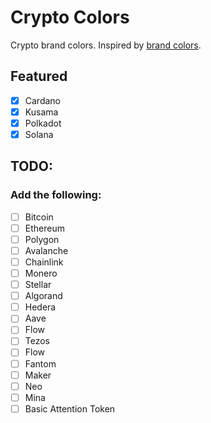 
# Crypto Colors

Crypto brand colors. Inspired by [brand colors](https://github.com/reimertz/brand-colors).

## Featured

- [x] Cardano
- [x] Kusama
- [x] Polkadot
- [x] Solana

## TODO:

### Add the following:

- [ ] Bitcoin
- [ ] Ethereum
- [ ] Polygon
- [ ] Avalanche
- [ ] Chainlink
- [ ] Monero
- [ ] Stellar
- [ ] Algorand
- [ ] Hedera
- [ ] Aave
- [ ] Flow
- [ ] Tezos
- [ ] Flow
- [ ] Fantom
- [ ] Maker
- [ ] Neo
- [ ] Mina
- [ ] Basic Attention Token
